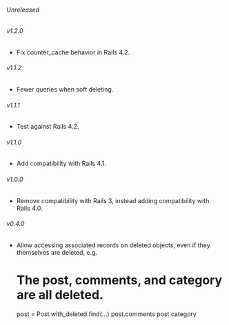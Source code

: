 ###### Unreleased

###### v1.2.0

* Fix counter_cache behavior in Rails 4.2.

###### v1.1.2

* Fewer queries when soft deleting.

###### v1.1.1

* Test against Rails 4.2.

###### v1.1.0

* Add compatibility with Rails 4.1.

###### v1.0.0

* Remove compatibility with Rails 3, instead adding compatibility with
  Rails 4.0.

###### v0.4.0

* Allow accessing associated records on deleted objects, even if they themselves
  are deleted, e.g.

    # The post, comments, and category are all deleted.
    post = Post.with_deleted.find(...)
    post.comments
    post.category
